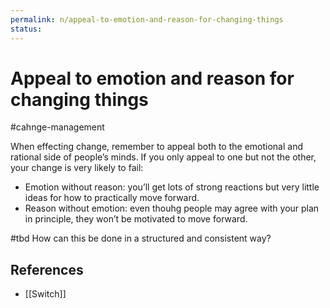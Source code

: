 ```yaml
---
permalink: n/appeal-to-emotion-and-reason-for-changing-things
status: 
---
```

# Appeal to emotion and reason for changing things

#cahnge-management

When effecting change, remember to appeal both to the emotional and rational side of people’s minds. If you only appeal to one but not the other, your change is very likely to fail:

- Emotion without reason: you’ll get lots of strong reactions but very little ideas for how to practically move forward.
- Reason without emotion: even thouhg people may agree with your plan in principle, they won’t be motivated to move forward.

#tbd How can this be done in a structured and consistent way?

## References

- [[Switch]]
